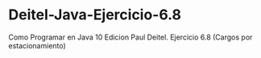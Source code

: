 # Deitel-Java-Ejercicio-6.8
Como Programar en Java 10 Edicion Paul Deitel. Ejercicio 6.8 (Cargos por estacionamiento)

